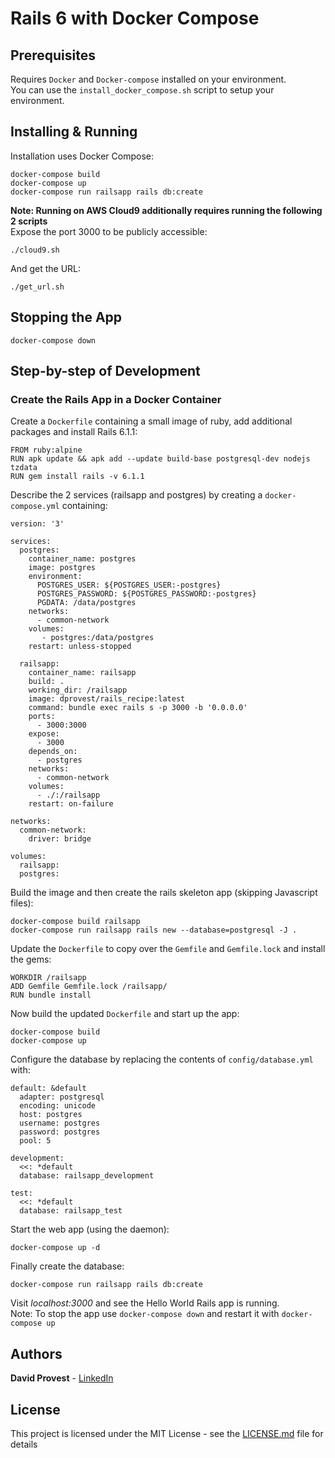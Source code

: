 # Rails 6 with Docker Compose

## Prerequisites

Requires `Docker` and `Docker-compose` installed on your environment.<br/>
You can use the `install_docker_compose.sh` script to setup your environment.

## Installing & Running

Installation uses Docker Compose:

```
docker-compose build
docker-compose up
docker-compose run railsapp rails db:create
```
<strong>Note: Running on AWS Cloud9 additionally requires running the following 2 scripts</strong>
<br/>
Expose the port 3000 to be publicly accessible:
```
./cloud9.sh
```
And get the URL:
```
./get_url.sh
```

## Stopping the App

```
docker-compose down
```

## Step-by-step of Development

### Create the Rails App in a Docker Container
Create a `Dockerfile` containing a small image of ruby, add additional packages and install Rails 6.1.1:
```
FROM ruby:alpine
RUN apk update && apk add --update build-base postgresql-dev nodejs tzdata
RUN gem install rails -v 6.1.1
```
Describe the 2 services (railsapp and postgres) by creating a `docker-compose.yml` containing:
```
version: '3'

services:
  postgres:
    container_name: postgres
    image: postgres
    environment:
      POSTGRES_USER: ${POSTGRES_USER:-postgres}
      POSTGRES_PASSWORD: ${POSTGRES_PASSWORD:-postgres}
      PGDATA: /data/postgres
    networks:
      - common-network
    volumes:
       - postgres:/data/postgres
    restart: unless-stopped

  railsapp:
    container_name: railsapp
    build: .
    working_dir: /railsapp
    image: dprovest/rails_recipe:latest
    command: bundle exec rails s -p 3000 -b '0.0.0.0'
    ports:
      - 3000:3000
    expose:
      - 3000
    depends_on:
      - postgres
    networks:
      - common-network
    volumes:
      - ./:/railsapp
    restart: on-failure

networks:
  common-network:
    driver: bridge

volumes:
  railsapp:
  postgres:

```
Build the image and then create the rails skeleton app (skipping Javascript files):
```
docker-compose build railsapp
docker-compose run railsapp rails new --database=postgresql -J .
```
Update the `Dockerfile` to copy over the `Gemfile` and `Gemfile.lock` and install the gems:

```
WORKDIR /railsapp
ADD Gemfile Gemfile.lock /railsapp/
RUN bundle install
```
Now build the updated `Dockerfile` and start up the app:
```
docker-compose build
docker-compose up
```
Configure the database by replacing the contents of `config/database.yml` with:
```
default: &default
  adapter: postgresql
  encoding: unicode
  host: postgres
  username: postgres
  password: postgres
  pool: 5

development:
  <<: *default
  database: railsapp_development

test:
  <<: *default
  database: railsapp_test
```
Start the web app (using the daemon):
```
docker-compose up -d
```
Finally create the database:
```
docker-compose run railsapp rails db:create
```
Visit *localhost:3000* and see the Hello World Rails app is running.</br>
Note: To stop the app use `docker-compose down` and restart it with `docker-compose up`</br>

## Authors

**David Provest** - [LinkedIn](https://www.linkedin.com/in/davidjprovest/)

## License

This project is licensed under the MIT License - see the [LICENSE.md](LICENSE.md) file for details
